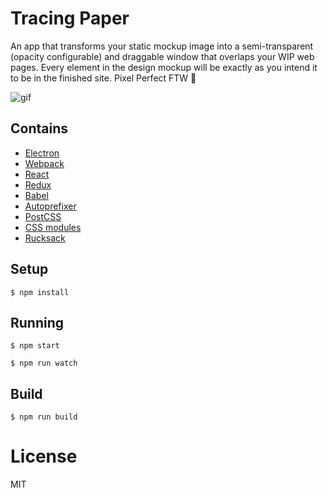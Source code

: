 
# Tracing Paper

An app that transforms your static mockup image into a semi-transparent (opacity configurable) and draggable window that overlaps your WIP web pages. Every element in the design mockup will be exactly as you intend it to be in the finished site. Pixel Perfect FTW 💪

![gif](https://dl.dropboxusercontent.com/u/1089758/demo.gif?dl=0)


## Contains

- [Electron](https://electron.atom.io)
- [Webpack](https://webpack.github.io)
- [React](https://facebook.github.io/react/)
- [Redux](https://github.com/reactjs/redux)
- [Babel](https://babeljs.io/)
- [Autoprefixer](https://github.com/postcss/autoprefixer)
- [PostCSS](https://github.com/postcss/postcss)
- [CSS modules](https://github.com/outpunk/postcss-modules)
- [Rucksack](http://simplaio.github.io/rucksack/docs)

## Setup

```
$ npm install
```

## Running

```
$ npm start
```

```
$ npm run watch
```

## Build

```
$ npm run build
```

# License

MIT
